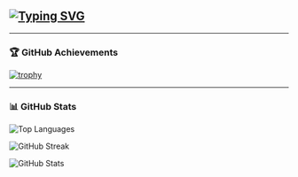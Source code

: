 
## [![Typing SVG](https://readme-typing-svg.demolab.com?font=Inter&size=35&duration=4000&pause=1000&center=true&vCenter=true&width=500&height=70&lines=Hey+There!+%F0%9F%91%8B;I'm+Myalt)](https://git.io/typing-svg)

---

### 🏆 GitHub Achievements

[![trophy](https://github-profile-trophy.vercel.app/?username=myalt2335&margin-w=15&margin-h=15)](https://github.com/ryo-ma/github-profile-trophy)

---

### 📊 GitHub Stats

![Top Languages](https://github-readme-stats-salesp07.vercel.app/api/top-langs/?username=myalt2335&hide=HTML&langs_count=8&layout=compact&theme=react&border_radius=10&size_weight=0.5&count_weight=0.5&exclude_repo=github-readme-stats)

![GitHub Streak](https://github-readme-streak-stats-salesp07.vercel.app/?user=myalt2335&count_private=true&theme=react&border_radius=10)

![GitHub Stats](https://github-readme-stats-salesp07.vercel.app/api?username=myalt2335&count_private=true&show_icons=true&theme=react&rank_icon=github&border_radius=10)

<!--
**myalt2335/myalt2335** is a ✨ _special_ ✨ repository because its `README.md` (this file) appears on your GitHub profile.

Here are some ideas to get you started:

- 🔭 I’m currently working on ...
- 🌱 I’m currently learning ...
- 👯 I’m looking to collaborate on ...
- 🤔 I’m looking for help with ...
- 💬 Ask me about ...
- 📫 How to reach me: ...
- 😄 Pronouns: ...
- ⚡ Fun fact: ...
-->
